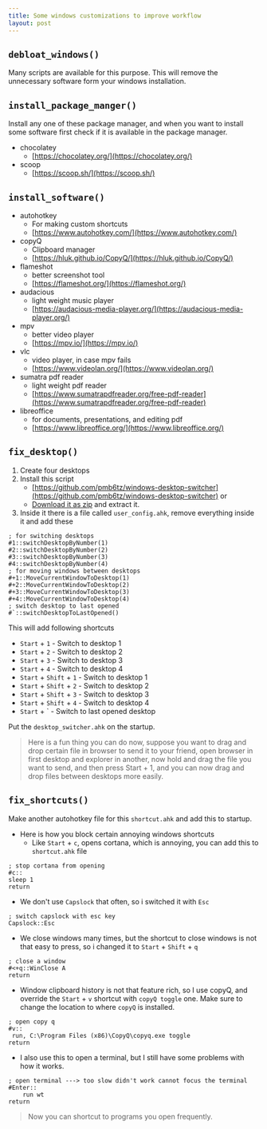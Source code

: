 ```yaml
---
title: Some windows customizations to improve workflow
layout: post
---
```


## `debloat_windows()`

Many scripts are available for this purpose. This will remove the
unnecessary software form your windows installation.

## `install_package_manger()`

Install any one of these package manager, and when you
want to install some software first check if it is available
in the package manager.

- chocolatey
    - [https://chocolatey.org/](https://chocolatey.org/)
- scoop
    - [https://scoop.sh/](https://scoop.sh/)

## `install_software()`

- autohotkey
    - For making custom shortcuts
    - [https://www.autohotkey.com/](https://www.autohotkey.com/)
- copyQ
    - Clipboard manager
    - [https://hluk.github.io/CopyQ/](https://hluk.github.io/CopyQ/)
- flameshot
    - better screenshot tool
    - [https://flameshot.org/](https://flameshot.org/)
- audacious
    - light weight music player
    - [https://audacious-media-player.org/](https://audacious-media-player.org/)
- mpv
    - better video player
    - [https://mpv.io/](https://mpv.io/)
- vlc
    - video player, in case mpv fails
    - [https://www.videolan.org/](https://www.videolan.org/)
- sumatra pdf reader
    - light weight pdf reader
    - [https://www.sumatrapdfreader.org/free-pdf-reader](https://www.sumatrapdfreader.org/free-pdf-reader)
- libreoffice
    - for documents, presentations, and editing pdf
    - [https://www.libreoffice.org/](https://www.libreoffice.org/)

## `fix_desktop()`

1. Create four desktops
2. Install this script
   - [https://github.com/pmb6tz/windows-desktop-switcher](https://github.com/pmb6tz/windows-desktop-switcher) or
   - [Download it as zip](https://github.com/pmb6tz/windows-desktop-switcher/archive/refs/heads/master.zip)
     and extract it.
3. Inside it there is a file called `user_config.ahk`, remove everything inside it and add these

```ahk
; for switching desktops
#1::switchDesktopByNumber(1)
#2::switchDesktopByNumber(2)
#3::switchDesktopByNumber(3)
#4::switchDesktopByNumber(4)
; for moving windows between desktops
#+1::MoveCurrentWindowToDesktop(1)
#+2::MoveCurrentWindowToDesktop(2)
#+3::MoveCurrentWindowToDesktop(3)
#+4::MoveCurrentWindowToDesktop(4)
; switch desktop to last opened
#`::switchDesktopToLastOpened()
```

This will add following shortcuts

- `Start` + `1` - Switch to desktop 1
- `Start` + `2` - Switch to desktop 2
- `Start` + `3` - Switch to desktop 3
- `Start` + `4` - Switch to desktop 4
- `Start` + `Shift` + `1` - Switch to desktop 1
- `Start` + `Shift` + `2` - Switch to desktop 2
- `Start` + `Shift` + `3` - Switch to desktop 3
- `Start` + `Shift` + `4` - Switch to desktop 4
- `Start` + ` - Switch to last opened desktop

Put the `desktop_switcher.ahk` on the startup.

> Here is a fun thing you can do now, suppose you want to drag and drop
> certain file in browser to send it to your friend, open browser in
> first desktop and explorer in another, now hold and drag the file
> you want to send, and then press Start + 1, and you can now
> drag and drop files between desktops more easily.

## `fix_shortcuts()`

Make another autohotkey file for this `shortcut.ahk` and add this to startup.

- Here is how you block certain annoying windows shortcuts
    - Like `Start` + `c`, opens cortana,
    which is annoying, you can add this to `shortcut.ahk` file

```ahk
; stop cortana from opening
#c::
sleep 1
return
```

- We don't use `Capslock` that often, so i switched it with `Esc`

```ahk
; switch capslock with esc key
Capslock::Esc
```

- We close windows many times, but the shortcut to close windows is
  not that easy to press, so i changed it to `Start` + `Shift` + `q`

```ahk
; close a window
#<+q::WinClose A
return
```

- Window clipboard history is not that feature rich, so I use copyQ,
  and override the `Start` + `v` shortcut with `copyQ toggle` one.
  Make sure to change the location to where `copyQ` is installed.

```ahk
; open copy q
#v::
 run, C:\Program Files (x86)\CopyQ\copyq.exe toggle
return
```

- I also use this to open a terminal, but I still have some
  problems with how it works.

```ahk
; open terminal ---> too slow didn't work cannot focus the terminal
#Enter::
    run wt
return
```

> Now you can shortcut to programs you open frequently.
